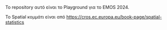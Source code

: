 Το repository αυτό είναι το Playground για το EMOS 2024.

Το Spatial κομμάτι είναι από https://cros.ec.europa.eu/book-page/spatial-statistics